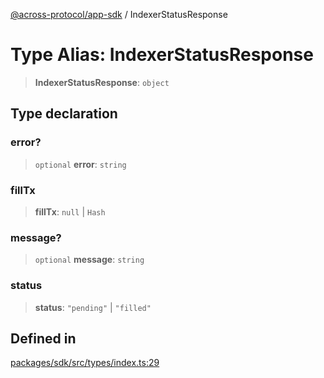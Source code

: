 [@across-protocol/app-sdk](../README.md) / IndexerStatusResponse

# Type Alias: IndexerStatusResponse

> **IndexerStatusResponse**: `object`

## Type declaration

### error?

> `optional` **error**: `string`

### fillTx

> **fillTx**: `null` \| `Hash`

### message?

> `optional` **message**: `string`

### status

> **status**: `"pending"` \| `"filled"`

## Defined in

[packages/sdk/src/types/index.ts:29](https://github.com/across-protocol/toolkit/blob/fa61c35c7597804e093096de254dbc326f096003/packages/sdk/src/types/index.ts#L29)

